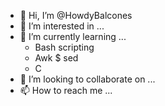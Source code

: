 - 👋 Hi, I’m @HowdyBalcones
- 👀 I’m interested in ...
- 🌱 I’m currently learning ...
    - Bash scripting
    - Awk $ sed
    - C
- 💞️ I’m looking to collaborate on ...
- 📫 How to reach me ...

<!---
HowdyBalcones/HowdyBalcones is a ✨ special ✨ repository because its `README.md` (this file) appears on your GitHub profile.
You can click the Preview link to take a look at your changes.
--->
